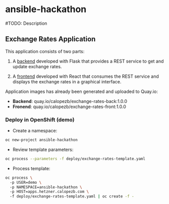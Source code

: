 # ansible-hackathon

#TODO: Description

## Exchange Rates Application

This application consists of two parts:

1. A [backend](exchange-rates-backend/README.md) developed with Flask that provides a REST service to get and update exchange rates.

2. A [frontend](exchange-rates-frontend/README.md) developed with React that consumes the REST service and displays the exchange rates in a graphical interface.

Application images has already been generated and uploaded to Quay.io:

- **Backend**: quay.io/calopezb/exchange-rates-back:1.0.0
- **Fronend**: quay.io/calopezb/exchange-rates-front:1.0.0

### Deploy in OpenShift (demo)

- Create a namespace:
```sh
oc new-project ansible-hackathon
```

- Review template parameters:
```sh
oc process --parameters -f deploy/exchange-rates-template.yaml
```

- Process template:
```sh
oc process \ 
  -p USER=demo \ 
  -p NAMESPACE=ansible-hackathon \ 
  -p HOST=apps.hetzner.calopezb.com \ 
  -f deploy/exchange-rates-template.yaml | oc create -f -
```




